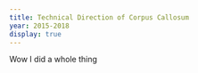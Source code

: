 ```yaml
---
title: Technical Direction of Corpus Callosum
year: 2015-2018
display: true
---
```


Wow I did a whole thing